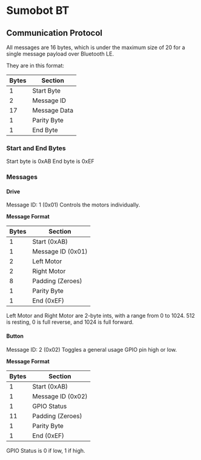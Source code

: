 # Sumobot BT

## Communication Protocol

All messages are 16 bytes, which is under the maximum size of 20 for a single message payload over Bluetooth LE.

They are in this format:

**Bytes** | **Section**
----------|------------
1         | Start Byte
2         | Message ID
17        | Message Data
1         | Parity Byte
1         | End Byte

### Start and End Bytes
Start byte is 0xAB
End byte is 0xEF

### Messages

#### Drive
Message ID: 1 (0x01)
Controls the motors individually.

**Message Format**

**Bytes** | **Section**
----------|------------
1         | Start (0xAB)
1         | Message ID (0x01)
2         | Left Motor
2         | Right Motor
8         | Padding (Zeroes)
1         | Parity Byte
1         | End (0xEF)

Left Motor and Right Motor are 2-byte ints, with a range from 0 to 1024. 
512 is resting, 0 is full reverse, and 1024 is full forward.

#### Button
Message ID: 2 (0x02)
Toggles a general usage GPIO pin high or low.

**Message Format**

**Bytes** | **Section**
----------|------------
1         | Start (0xAB)
1         | Message ID (0x02)
1         | GPIO Status
11        | Padding (Zeroes)
1         | Parity Byte
1         | End (0xEF)

GPIO Status is 0 if low, 1 if high.
